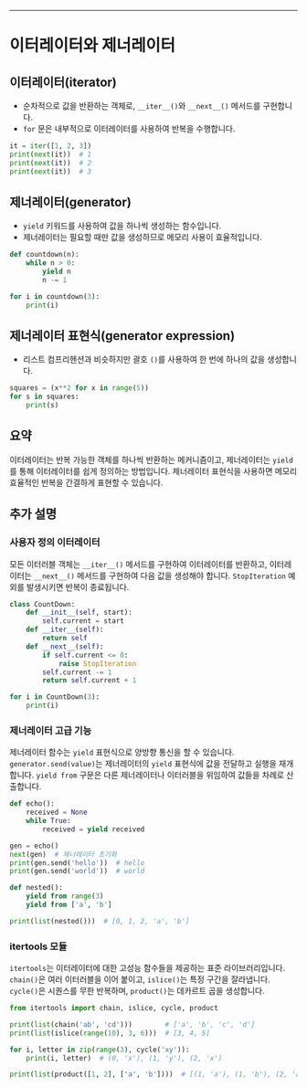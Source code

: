 ---

# 이터레이터와 제너레이터

## 이터레이터(iterator)

- 순차적으로 값을 반환하는 객체로, `__iter__()`와 `__next__()` 메서드를 구현합니다.
- `for` 문은 내부적으로 이터레이터를 사용하여 반복을 수행합니다.

```python
it = iter([1, 2, 3])
print(next(it))  # 1
print(next(it))  # 2
print(next(it))  # 3
```

## 제너레이터(generator)

- `yield` 키워드를 사용하여 값을 하나씩 생성하는 함수입니다.
- 제너레이터는 필요할 때만 값을 생성하므로 메모리 사용이 효율적입니다.

```python
def countdown(n):
    while n > 0:
        yield n
        n -= 1

for i in countdown(3):
    print(i)
```

## 제너레이터 표현식(generator expression)

- 리스트 컴프리헨션과 비슷하지만 괄호 `()`를 사용하여 한 번에 하나의 값을 생성합니다.

```python
squares = (x**2 for x in range(5))
for s in squares:
    print(s)
```

## 요약

이터레이터는 반복 가능한 객체를 하나씩 반환하는 메커니즘이고, 제너레이터는 `yield`를 통해 이터레이터를 쉽게 정의하는 방법입니다. 제너레이터 표현식을 사용하면 메모리 효율적인 반복을 간결하게 표현할 수 있습니다.

## 추가 설명

### 사용자 정의 이터레이터

모든 이터러블 객체는 `__iter__()` 메서드를 구현하여 이터레이터를 반환하고, 이터레이터는 `__next__()` 메서드를 구현하여 다음 값을 생성해야 합니다. `StopIteration` 예외를 발생시키면 반복이 종료됩니다.

```python
class CountDown:
    def __init__(self, start):
        self.current = start
    def __iter__(self):
        return self
    def __next__(self):
        if self.current <= 0:
            raise StopIteration
        self.current -= 1
        return self.current + 1

for i in CountDown(3):
    print(i)
```

### 제너레이터 고급 기능

제너레이터 함수는 `yield` 표현식으로 양방향 통신을 할 수 있습니다. `generator.send(value)`는 제너레이터의 `yield` 표현식에 값을 전달하고 실행을 재개합니다. `yield from` 구문은 다른 제너레이터나 이터러블을 위임하여 값들을 차례로 산출합니다.

```python
def echo():
    received = None
    while True:
        received = yield received

gen = echo()
next(gen)  # 제너레이터 초기화
print(gen.send('hello'))  # hello
print(gen.send('world'))  # world

def nested():
    yield from range(3)
    yield from ['a', 'b']

print(list(nested()))  # [0, 1, 2, 'a', 'b']
```

### itertools 모듈

`itertools`는 이터레이터에 대한 고성능 함수들을 제공하는 표준 라이브러리입니다. `chain()`은 여러 이터러블을 이어 붙이고, `islice()`는 특정 구간을 잘라냅니다. `cycle()`은 시퀀스를 무한 반복하며, `product()`는 데카르트 곱을 생성합니다.

```python
from itertools import chain, islice, cycle, product

print(list(chain('ab', 'cd')))        # ['a', 'b', 'c', 'd']
print(list(islice(range(10), 3, 6)))  # [3, 4, 5]

for i, letter in zip(range(3), cycle('xy')):
    print(i, letter)  # (0, 'x'), (1, 'y'), (2, 'x')

print(list(product([1, 2], ['a', 'b'])))  # [(1, 'a'), (1, 'b'), (2, 'a'), (2, 'b')]
```